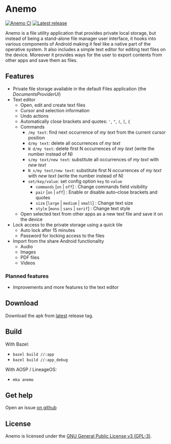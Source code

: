 # Anemo

[![Anemo CI](https://github.com/2bllw8/anemo/actions/workflows/main.yml/badge.svg)](https://github.com/2bllw8/anemo/actions/workflows/main.yml)
[![Latest release](https://img.shields.io/github/v/release/2bllw8/anemo?color=red&label=download)](https://github.com/2bllw8/anemo/releases/latest)

Anemo is a file utility application that provides private local storage, but instead of being a
stand-alone file manager user interface, it hooks into various components of Android making
it feel like a native part of the operative system.
It also includes a simple text editor for editing text files on the device.
Moreover it provides ways for the user to export contents from other apps and save them as files.

## Features

- Private file storage available in the default Files application (the _DocumentsProviderUI_)
- Text editor
  - Open, edit and create text files
  - Cursor and selection information
  - Undo actions
  - Automatically close brackets and quotes: `'`, `"`, `(`, `[`, `{`
  - Commands
    - `/my text`: find next occurrence of _my text_ from the current cursor position
    - `d/my text`: delete all occurrences of _my text_
    - `N d/my text`: delete first N occurrences of _my text_ (write the number instead of N)
    - `s/my text/new text`: substitute all occurrences of _my text_ with _new text_
    - `N s/my text/new text`: substitute first N occurrences of _my text_ with _new text_
      (write the number instead of N)
    - `set/key/value`: set config option `key` to `value`
        - `commands` [`on` | `off`] : Change commands field visibility
        - `pair` [`on` | `off`] : Enable or disable auto–close brackets and quotes
        - `size` [`large` | `medium` | `small`] : Change text size
        - `style` [`mono` | `sans` | `serif`] : Change text style
  - Open selected text from other apps as a new text file and save it on the device
- Lock access to the private storage using a quick tile
  - Auto lock after 15 minutes
  - Password for locking access to the files
- Import from the share Android functionality
  - Audio
  - Images
  - PDF files
  - Videos

### Planned features

- Improvements and more features to the text editor

## Download

Download the apk from [latest](https://github.com/2bllw8/anemo/releases/latest) release tag.

## Build

With Bazel:
- `bazel build //:app`
- `bazel build //:app_debug`

With AOSP / LineageOS:
- `mka anemo`

## Get help

Open an issue [on github](https://github.com/2bllw8/anemo/issues/)

## License

Anemo is licensed under the [GNU General Public License v3 (GPL-3)](http://www.gnu.org/copyleft/gpl.html).
